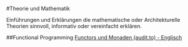 #Theorie und Mathematik

Einführungen und Erklärungen die mathematische oder Architekturelle Theorien sinnvoll, informativ oder vereinfacht erklären.

##Functional Programming
[Functors und Monaden (audit.to) - Englisch](http://adit.io/posts/2013-04-17-functors,_applicatives,_and_monads_in_pictures.html)

